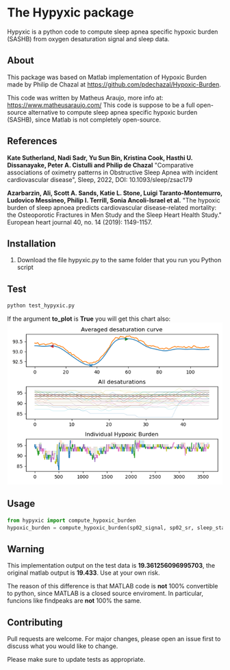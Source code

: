 # The Hypyxic package

Hypyxic is a python code to compute sleep apnea specific hypoxic burden (SASHB) from oxygen desaturation signal and sleep data. 

## About
This package was based on Matlab implementation of Hypoxic Burden made by Philip de Chazal at https://github.com/pdechazal/Hypoxic-Burden. 

This code was written by Matheus Araujo, more info at: https://www.matheusaraujo.com/
This code is suppose to be a full open-source alternative to compute sleep apnea specific hypoxic burden (SASHB), since Matlab is not completely open-source.


## References

**Kate Sutherland, Nadi Sadr, Yu Sun Bin, Kristina Cook, Hasthi U. Dissanayake, Peter A. Cistulli and Philip de Chazal**
"Comparative associations of oximetry patterns in Obstructive Sleep Apnea with incident cardiovascular disease", Sleep, 2022, DOI: 10.1093/sleep/zsac179

**Azarbarzin, Ali, Scott A. Sands, Katie L. Stone, Luigi Taranto-Montemurro, Ludovico Messineo, Philip I. Terrill, Sonia Ancoli-Israel et al.**
"The hypoxic burden of sleep apnoea predicts cardiovascular disease-related mortality: the Osteoporotic Fractures in Men Study and the Sleep Heart Health Study." European heart journal 40, no. 14 (2019): 1149-1157.

## Installation

1. Download the file hypyxic.py to the same folder that you run you Python script

## Test

```bash
python test_hypyxic.py
```
If the argument **to_plot** is **True** you will get this chart also:
![plot](example_plot.png?raw=true "Plot Generated by Hypyxic code")

## Usage

```python
from hypyxic import compute_hypoxic_burden
hypoxic_burden = compute_hypoxic_burden(sp02_signal, sp02_sr, sleep_stage_annotation, sleep_stage_sr, resp_events_start, resp_events_duration, to_plot=False)
```
## Warning

This implementation output on the test data is **19.361256096995703**, the original matlab output is **19.433**.
Use at your own risk.

The reason of this difference is that MATLAB code is **not** 100% convertible to python, since MATLAB is a closed source enviroment. In particular, funcions like findpeaks are **not** 100% the same.

## Contributing

Pull requests are welcome. For major changes, please open an issue first
to discuss what you would like to change.

Please make sure to update tests as appropriate.